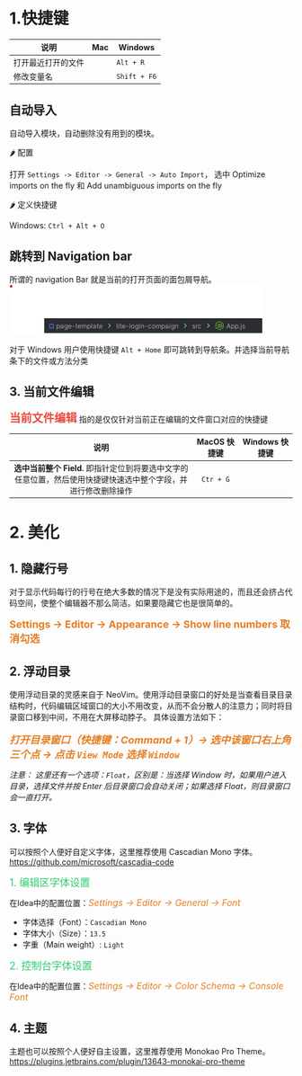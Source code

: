 # 1.快捷键

| 说明               | Mac | Windows      |
| ------------------ | --- | ------------ |
| 打开最近打开的文件 |     | `Alt + R`    |
| 修改变量名         |     | `Shift + F6` |

## 自动导入

自动导入模块，自动删除没有用到的模块。

🌶️ 配置

打开 `Settings -> Editor -> General -> Auto Import`， 选中 Optimize imports on the fly 和 Add unambiguous imports on the fly

🌶️ 定义快捷键

Windows: `Ctrl + Alt + O`

## 跳转到 Navigation bar

所谓的 navigation Bar 就是当前的打开页面的面包屑导航。![image-navigation-bar](../../assets/images/img-navigation-bar.png)

对于 Windows 用户使用快捷键 `Alt + Home` 即可跳转到导航条。并选择当前导航条下的文件或方法分类

## 3. 当前文件编辑

<span style="font-size:1.25rem;color:#e74c3c;font-weight:bold;font-style:inherit">当前文件编辑</span> 指的是仅仅针对当前正在编辑的文件窗口对应的快捷键

|                                                   说明                                                    | MacOS 快捷键 | Windows 快捷键 |
| :-------------------------------------------------------------------------------------------------------: | :----------: | :------------: |
| **选中当前整个 Field.** 即指针定位到将要选中文字的任意位置，然后使用快捷键快速选中整个字段，并进行修改删除操作 |  `Ctr + G`   |                |

# 2. 美化

## 1. 隐藏行号

对于显示代码每行的行号在绝大多数的情况下是没有实际用途的，而且还会挤占代码空间，使整个编辑器不那么简洁。如果要隐藏它也是很简单的。

<span style="font-size:1.125rem;color:#e67e22;font-weight:bold">Settings -> Editor -> Appearance -> Show line numbers 取消勾选</span>

## 2. 浮动目录

使用浮动目录的灵感来自于 NeoVim。使用浮动目录窗口的好处是当查看目录目录结构时，代码编辑区域窗口的大小不用改变，从而不会分散人的注意力；同时将目录窗口移到中间，不用在大屏移动脖子。
具体设置方法如下：

<div style="margin-top: 1.2em"></div>

<span style="font-size:1.125rem;color:#e67e22;font-weight:bold;font-style:italic">打开目录窗口（快捷键：Command + 1）-> 选中该窗口右上角三个点 -> 点击 <code>View Mode</code> 选择 <code>Window</code></span>

_注意： 这里还有一个选项：`Float`，区别是：当选择 Window 时，如果用户进入目录，选择文件并按 Enter 后目录窗口会自动关闭；如果选择 Float，则目录窗口会一直打开。_


## 3. 字体

可以按照个人便好自定义字体，这里推荐使用 Cascadian Mono 字体。<a href="https://github.com/microsoft/cascadia-code" style="text-decoration:underline;color: #27ae60">https://github.com/microsoft/cascadia-code</a>

<span style="font-size:1.125rem;color:#2ecc71;font-weight:normal;font-style:inherit">1. 编辑区字体设置</span>

在Idea中的配置位置：<span style="font-size:1rem;color:#e67e22;font-weight:normal;font-style:oblique">Settings -> Editor -> General -> Font</span>

- 字体选择（Font）：`Cascadian Mono`
- 字体大小（Size）：`13.5`
- 字重（Main weight）: `Light`

<span style="font-size:1.125rem;color:#2ecc71;font-weight:normal;font-style:inherit">2. 控制台字体设置</span>

在Idea中的配置位置：<span style="font-size:1rem;color:#e67e22;font-weight:normal;font-style:oblique">Settings -> Editor -> Color Schema -> Console Font</span>


## 4. 主题

主题也可以按照个人便好自主设置，这里推荐使用 Monokao Pro Theme。 <a href="https://plugins.jetbrains.com/plugin/13643-monokai-pro-theme" style="text-decoration:underline;color: #27ae60">https://plugins.jetbrains.com/plugin/13643-monokai-pro-theme</a>

